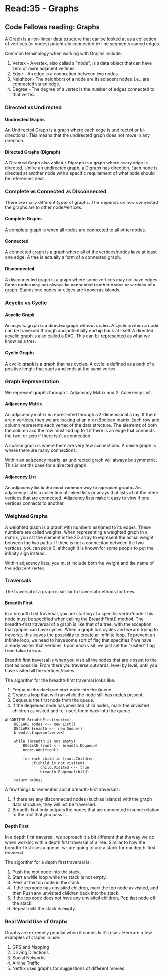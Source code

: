 # Read:35 - Graphs

## Code Fellows reading: Graphs

A Graph is a non-linear data structure that can be looked at as a collection of vertices (or nodes) potentially connected by line segments named edges.

Common terminology when working with Graphs include:
1. Vertex - A vertex, also called a "node", is a data object that can have zero or more adjacent vertices.
2. Edge - An edge is a connection between two nodes.
3. Neighbor - The neighbors of a node are its adjacent nodes, i.e., are connected via an edge.
4. Degree - The degree of a vertex is the number of edges connected to that vertex.

### Directed vs Undirected

#### Undirected Graphs

An Undirected Graph is a graph where each edge is undirected or bi-directional. This means that the undirected graph does not move in any direction.

#### Directed Graphs (Digraph)

A Directed Graph also called a Digraph is a graph where every edge is directed. Unlike an undirected graph, a Digraph has direction. Each node is directed at another node with a specific requirement of what node should be referenced next.

### Complete vs Connected vs Disconnected

There are many different types of graphs. This depends on how connected the graphs are to other node/vertices.

#### Complete Graphs

A complete graph is when all nodes are connected to all other nodes.

#### Connected

A connected graph is a graph where all of the vertices/nodes have at least one edge. A tree is actually a form of a connected graph.

#### Disconnected

A disconnected graph is a graph where some vertices may not have edges. Some nodes may not always be connected to other nodes or vertices of a graph. Standalone nodes or edges are known as islands.

### Acyclic vs Cyclic

#### Acyclic Graph

An acyclic graph is a directed graph without cycles. A cycle is when a node can be traversed through and potentially end up back at itself. A directed acyclic graph is also called a DAG. This can be represented as what we know as a tree.

#### Cyclic Graphs

A cyclic graph is a graph that has cycles. A cycle is defined as a path of a positive length that starts and ends at the same vertex.

### Graph Representation

We represent graphs through 1. Adjacency Matrix and 2. Adjecency List.

#### Adjacency Matrix

An adjacency matrix is represented through a 2-dimensional array. If there are n vertices, then we are looking at an n x n Boolean matrix. Each row and column represents each vertex of the data structure. The elements of both the column and the row must add up to 1 if there is an edge that connects the two, or zero if there isn't a connection.

A sparse graph is where there are very few connections. A dense graph is where there are many connections.

Within an adjacency matrix, an undirected graph will always be symmetric. This is not the case for a directed graph.

#### Adjacency List

An adjacency list is the most common way to represent graphs. An adjacency list is a collection of linked lists or arrays that lists all of the other vertices that are connected. Adjacency lists make it easy to view if one vertices connects to another.

### Weighted Graphs

A weighted graph is a graph with numbers assigned to its edges. These numbers are called weights. When representing a weighted graph in a matrix, you set the element in the 2D array to represent the actual weight between the two paths. If there is not a connection between the two vertices, you can put a 0, although it is known for some people to put the infinity sign instead.

Within adjacency lists, you must include both the weight and the name of the adjacent vertex.

### Traversals

The traversal of a graph is similar to traversal methods for trees.

#### Breadth First

In a breadth first traversal, you are starting at a specific vertex/node.This node must be specified when calling the BreadthFirst() method. The breadth-first traversal of a graph is like that of a tree, with the exception that graphs can have cycles. When a graph has cycles and we are trying to traverse, this leaves the possiblity to create an infinite loop. To prevent an infinite loop, we need to have some sort of flag that specifies if we have already visited that vertices. Upon each visit, we just set the "visited" flag from false to true.

Breadth first traversal is when you visit all the nodes that are closest to the root as possible. From there you traverse outwards, level by level, until you have visited all the vertices/nodes.

The algorithm for the breadth-first traversal looks like:
1. Enqueue: the declared start node into the Queue.
2. Create a loop that will run while the node still has nodes present.
3. Dequeue: the first node from the queue.
4. If the dequeued node has unvisited child nodes, mark the unvisited children as visited and re-insert them back into the queue.

```
ALGORITHM BreadthFirst(vertex)
    DECLARE nodes <-- new List()
    DECLARE breadth <-- new Queue()
    breadth.Enqueue(vertex)

    while (breadth is not empty)
        DECLARE front <-- breadth.Dequeue()
        nodes.Add(front)

        for each child in front.Children
            if(child is not visited)
                child.Visited <-- true
                breadth.Enqueue(child)   

    return nodes;
```

A few things to remember about breadth-first traversals:
1. If there are any disconnected nodes (such as islands) with the graph data structure, they will not be traversed.
2. Breadth-first only outputs the nodes that are connected in some relation to the root that you pass in.

#### Depth First

In a depth first traversal, we approach it a bit different that the way we do when working with a depth first traversal of a tree. Similar to how the breadth-first uses a queue, we are going to use a stack for our depth-first traversal.

The algorithm for a depth first traversal is:

1. Push the root node into the stack.
2. Start a while loop while the stack is not empty.
3. Peek at the top node in the stack.
4. If the top node has unvisited children, mark the top node as visited, and then Push any unvisited children back into the stack.
5. If the top node does not have any unvisited children, Pop that node off the stack.
6. Repeat until the stack is empty.

### Real World Use of Graphs

Graphs are extremely popular when it comes to it's uses. Here are a few examples of graphs in use:

1. GPS and Mapping
2. Driving Directions
3. Social Networks
4. Airline Traffic
5. Netflix uses graphs for suggestions of different movies

